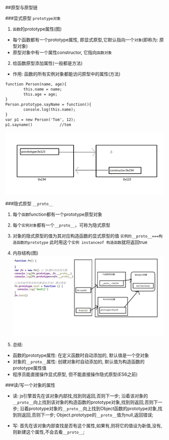 ##原型与原型链

###显式原型 `prototype对象`
1. `函数`的prototype属性(图)
  * 每个函数都有一个prototype属性, 即显式原型,它默认指向一个`对象`(即称为: 原型对象)
  * 原型对象中有一个属性constructor, 它指向`函数对象`
2. 给函数原型添加属性(一般都是方法)
  * 作用: 函数的所有实例对象都能访问原型中的属性(方法)
```
function Person(name, age){
		this.name = name;
		this.age = age;
}
Person.prototype.sayName = function(){
		console.log(this.name);
}
var p1 = new Person('Tom', 12);
p1.sayname()			//tom
```
![原型](./img/prototype.png)



###隐式原型 `__proto__`
1. 每个`函数`function都有一个prototype原型对象
2. 每个`实例对象`都有一个`__proto__`，可称为隐式原型
3. 对象的隐式原型的值为其对应构造函数的显式原型的值
	`实例的__proto__===构造函数的prototype`
	此时用这个`实例 instanceof 构造函数`就将返回true
4. 内存结构(图)
![内存结构](./img/prototype_proto.png)

5. 总结:
  * 函数的prototype属性: 在定义函数时自动添加的, 默认值是一个空对象
  * 对象的`__proto__`属性: 创建对象时自动添加的, 默认值为构造函数的prototype属性值
  * 程序员能直接操作显式原型, 但不能直接操作隐式原型(ES6之前)
  

###读/写一个对象的属性
- 读:
	js引擎首先在该对象内部找,找到则返回,否则下一步;
	沿着该对象的`__proto__`向上找到该对象的构造函数的prototype对象,找到则返回,否则下一步;
	沿着prototype对象的`__proto__`向上找到Object函数的prototype对象,找到则返回,否则下一步;
	Object.prototype的`__proto__`值为null,返回错误;

- 写:
	首先在该对象内部查找是否有这个属性,如果有,则将它的值设为新值,没有,则新建这个属性,不会去看`__proto__`;
